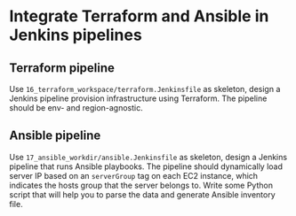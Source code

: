# Integrate Terraform and Ansible in Jenkins pipelines

## Terraform pipeline

Use `16_terraform_workspace/terraform.Jenkinsfile` as skeleton, design a Jenkins pipeline provision infrastructure using Terraform.
The pipeline should be env- and region-agnostic. 


## Ansible pipeline

Use `17_ansible_workdir/ansible.Jenkinsfile` as skeleton, design a Jenkins pipeline that runs Ansible playbooks.
The pipeline should dynamically load server IP based on an `serverGroup` tag on each EC2 instance, which indicates the hosts group that the server belongs to. 
Write some Python script that will help you to parse the data and generate Ansible inventory file. 

